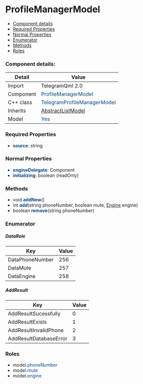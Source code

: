 # ProfileManagerModel

 * [Component details](#component-details)
 * [Required Properties](#required-properties)
 * [Normal Properties](#normal-properties)
 * [Enumerator](#enumerator)
 * [Methods](#methods)
 * [Roles](#roles)


### Component details:

|Detail|Value|
|------|-----|
|Import|TelegramQml 2.0|
|Component|<font color='#074885'>ProfileManagerModel</font>|
|C++ class|<font color='#074885'>TelegramProfileManagerModel</font>|
|Inherits|<font color='#074885'>[AbstractListModel](abstractlistmodel.md)</font>|
|Model|<font color='#074885'>Yes</font>|


### Required Properties

* <font color='#074885'><b>source</b></font>: string


### Normal Properties

* <font color='#074885'><b>engineDelegate</b></font>: Component
* <font color='#074885'><b>initializing</b></font>: boolean (readOnly)


### Methods

 * void <font color='#074885'><b>addNew</b></font>()
 * int <font color='#074885'><b>add</b></font>(string phoneNumber, boolean mute, [Engine](engine.md) engine)
 * boolean <font color='#074885'><b>remove</b></font>(string phoneNumber)



### Enumerator


##### DataRole

|Key|Value|
|---|-----|
|DataPhoneNumber|256|
|DataMute|257|
|DataEngine|258|

##### AddResult

|Key|Value|
|---|-----|
|AddResultSucessfully|0|
|AddResultExists|1|
|AddResultInvalidPhone|2|
|AddResultDatabaseError|3|


### Roles

 * model.<font color='#074885'>phoneNumber</font>
 * model.<font color='#074885'>mute</font>
 * model.<font color='#074885'>engine</font>
